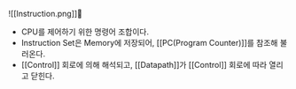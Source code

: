 ![[Instruction.png]]
- CPU를 제어하기 위한 명령어 조합이다.
- Instruction Set은 Memory에 저장되어, [[PC(Program Counter)]]를 참조해 불러온다.
- [[Control]] 회로에 의해 해석되고, [[Datapath]]가 [[Control]] 회로에 따라 열리고 닫힌다.
